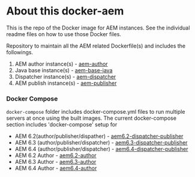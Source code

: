 # About this docker-aem
This is the repo of the Docker image for AEM instances. See the individual readme files on  how to use those Docker files.

Repository to maintain all the AEM related Dockerfile(s) and includes the followings.
01. AEM author instance(s) - [aem-author](https://github.com/CHEPROXIMITY/docker-aem/tree/develop/aem-author)
02. Java base instance(s)  - [aem-base-java](https://github.com/CHEPROXIMITY/docker-aem/tree/develop/aem-base-java)
03. Dispatcher instance(s) - [aem-dispatcher](https://github.com/CHEPROXIMITY/docker-aem/tree/develop/aem-dispatcher)
04. AEM publish instance(s) - [aem-publisher](https://github.com/CHEPROXIMITY/docker-aem/tree/develop/aem-publisher)


### Docker Compose
`docker-compose` folder includes docker-compose.yml files to run multiple servers at once using the built images. 
The current docker-compose section includes 'docker-compose' setup for 
- AEM 6.2(author/publisher/dispather) - [aem6.2-dispatcher-publisher](https://github.com/CHEPROXIMITY/docker-aem/tree/master/docker-compose/aem6.2-dispatcher-publisher)
- AEM 6.3 (author/publisher/dispatcher) - [aem6.3-dispatcher-publisher](https://github.com/CHEPROXIMITY/docker-aem/tree/master/docker-compose/aem6.3-dispatcher-publisher)
- AEM 6.4 (author/publisher/dispatcher) - [aem6.4-dispatcher-publisher](https://github.com/CHEPROXIMITY/docker-aem/tree/master/docker-compose/aem6.4-dispatcher-publisher)
- AEM 6.2 Author - [aem6.2-author](https://github.com/CHEPROXIMITY/docker-aem/tree/master/docker-compose/aem6.2-author)
- AEM 6.3 Author - [aem6.3-author](https://github.com/CHEPROXIMITY/docker-aem/tree/master/docker-compose/aem6.3-author)
- AEM 6.4 Author - [aem6.4-author](https://github.com/CHEPROXIMITY/docker-aem/tree/master/docker-compose/aem6.4-author)

